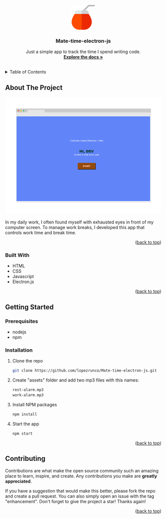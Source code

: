 <div id="top"></div>

<!-- PROJECT LOGO -->
<br />
<div align="center">
  <a href="https://github.com/lopezrunco/Mate-time-electron-js">
    <img src="logo.png" alt="Logo" width="80" height="80">
  </a>

<h3 align="center">Mate-time-electron-js</h3>

  <p align="center">
    Just a simple app to track the time I spend writing code.
    <br />
    <a href="https://github.com/lopezrunco/Mate-time-electron-js"><strong>Explore the docs »</strong></a>
    <br />
    <br />
  </p>
</div>



<!-- TABLE OF CONTENTS -->
<details>
  <summary>Table of Contents</summary>
  <ol>
    <li>
      <a href="#about-the-project">About The Project</a>
      <ul>
        <li><a href="#built-with">Built With</a></li>
      </ul>
    </li>
    <li>
      <a href="#getting-started">Getting Started</a>
      <ul>
        <li><a href="#prerequisites">Prerequisites</a></li>
        <li><a href="#installation">Installation</a></li>
      </ul>
    </li>
    <li><a href="#contributing">Contributing</a></li>
  </ol>
</details>



<!-- ABOUT THE PROJECT -->
## About The Project

<img src="screenshot.png" >

In my daily work, I often found myself with exhausted eyes in front of my computer screen. To manage work breaks, I developed this app that controls work time and break time.

<p align="right">(<a href="#top">back to top</a>)</p>



### Built With

* HTML
* CSS
* Javascript
* Electron.js

<p align="right">(<a href="#top">back to top</a>)</p>



<!-- GETTING STARTED -->
## Getting Started

### Prerequisites

* nodejs
* npm

### Installation

1. Clone the repo
   ```sh
   git clone https://github.com/lopezrunco/Mate-time-electron-js.git
   ```
2. Create "assets" folder and add two mp3 files with this names:
    ```sh
    rest-alarm.mp3 
    work-alarm.mp3
    ```
3. Install NPM packages
   ```sh
   npm install
   ```
4. Start the app
   ```sh
   npm start
   ```

<p align="right">(<a href="#top">back to top</a>)</p>



<!-- CONTRIBUTING -->
## Contributing

Contributions are what make the open source community such an amazing place to learn, inspire, and create. Any contributions you make are **greatly appreciated**.

If you have a suggestion that would make this better, please fork the repo and create a pull request. You can also simply open an issue with the tag "enhancement".
Don't forget to give the project a star! Thanks again!

<p align="right">(<a href="#top">back to top</a>)</p>


